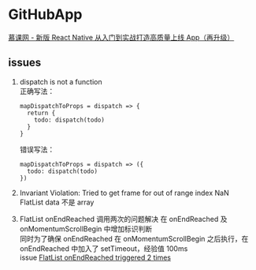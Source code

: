 # GitHubApp

[慕课网 - 新版 React Native 从入门到实战打造高质量上线 App（再升级）](https://coding.imooc.com/learn/list/304.html)

## issues

1. dispatch is not a function  
   正确写法：

   ```
   mapDispatchToProps = dispatch => {
     return {
       todo: dispatch(todo)
     }
   }
   ```

   错误写法：

   ```
   mapDispatchToProps = dispatch => ({
     todo: dispatch(todo)
   })
   ```

2. Invariant Violation: Tried to get frame for out of range index NaN  
   FlatList data 不是 array

3. FlatList onEndReached 调用两次的问题解决
   在 onEndReached 及 onMomentumScrollBegin 中增加标识判断   
   同时为了确保 onEndReached 在 onMomentumScrollBegin 之后执行，在 onEndReached 中加入了 setTimeout，经验值 100ms    
   issue [FlatList onEndReached triggered 2 times](https://github.com/facebook/react-native/issues/14015)
